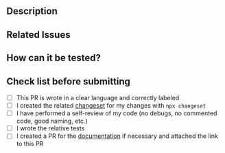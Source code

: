 
## Description

## Related Issues

## How can it be tested?

## Check list before submitting

- [ ] This PR is wrote in a clear language and correctly labeled
- [ ] I created the related [changeset](https://github.com/changesets/changesets) for my changes with `npx changeset`
- [ ] I have performed a self-review of my code (no debugs, no commented code, good naming, etc.)
- [ ] I wrote the relative tests
- [ ] I created a PR for the [documentation](https://github.com/mnfst/docs) if necessary and attached the link to this PR
